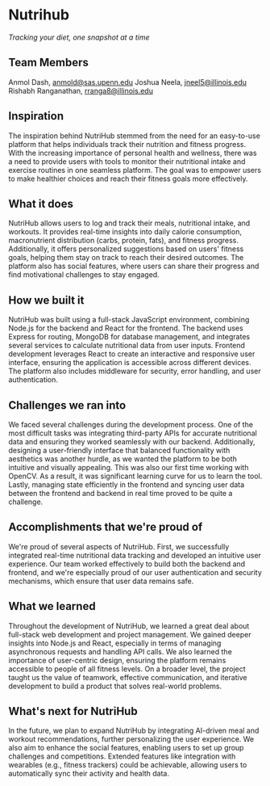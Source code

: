 # Nutrihub
_Tracking your diet, one snapshot at a time_
## Team Members
Anmol Dash, anmold@sas.upenn.edu
Joshua Neela, jneel5@illinois.edu
Rishabh Ranganathan, rranga8@illinois.edu

## Inspiration
The inspiration behind NutriHub stemmed from the need for an easy-to-use platform that helps individuals track their nutrition and fitness progress. With the increasing importance of personal health and wellness, there was a need to provide users with tools to monitor their nutritional intake and exercise routines in one seamless platform. The goal was to empower users to make healthier choices and reach their fitness goals more effectively.
## What it does
NutriHub allows users to log and track their meals, nutritional intake, and workouts. It provides real-time insights into daily calorie consumption, macronutrient distribution (carbs, protein, fats), and fitness progress. Additionally, it offers personalized suggestions based on users' fitness goals, helping them stay on track to reach their desired outcomes. The platform also has social features, where users can share their progress and find motivational challenges to stay engaged.

## How we built it
NutriHub was built using a full-stack JavaScript environment, combining Node.js for the backend and React for the frontend. The backend uses Express for routing, MongoDB for database management, and integrates several services to calculate nutritional data from user inputs. Frontend development leverages React to create an interactive and responsive user interface, ensuring the application is accessible across different devices. The platform also includes middleware for security, error handling, and user authentication.
## Challenges we ran into
We faced several challenges during the development process. One of the most difficult tasks was integrating third-party APIs for accurate nutritional data and ensuring they worked seamlessly with our backend. Additionally, designing a user-friendly interface that balanced functionality with aesthetics was another hurdle, as we wanted the platform to be both intuitive and visually appealing. This was also our first time working with OpenCV. As a result, it was significant learning curve for us to  learn the tool. Lastly, managing state efficiently in the frontend and syncing user data between the frontend and backend in real time proved to be quite a challenge.

## Accomplishments that we're proud of
We're proud of several aspects of NutriHub. First, we successfully integrated real-time nutritional data tracking and developed an intuitive user experience. Our team worked effectively to build both the backend and frontend, and we're especially proud of our user authentication and security mechanisms, which ensure that user data remains safe.

## What we learned
Throughout the development of NutriHub, we learned a great deal about full-stack web development and project management. We gained deeper insights into Node.js and React, especially in terms of managing asynchronous requests and handling API calls. We also learned the importance of user-centric design, ensuring the platform remains accessible to people of all fitness levels. On a broader level, the project taught us the value of teamwork, effective communication, and iterative development to build a product that solves real-world problems.

## What's next for NutriHub
In the future, we plan to expand NutriHub by integrating AI-driven meal and workout recommendations, further personalizing the user experience. We also aim to enhance the social features, enabling users to set up group challenges and competitions. Extended features like integration with wearables (e.g., fitness trackers)  could be achievable, allowing users to automatically sync their activity and health data. 

